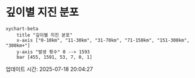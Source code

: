 # 깊이별 지진 분포

```mermaid
xychart-beta
    title "깊이별 지진 분포"
    x-axis ["0-10km", "11-30km", "31-70km", "71-150km", "151-300km", "300km+"]
    y-axis "발생 횟수" 0 --> 1593
    bar [455, 1591, 53, 7, 0, 1]
```

업데이트 시간: 2025-07-18 20:04:27
